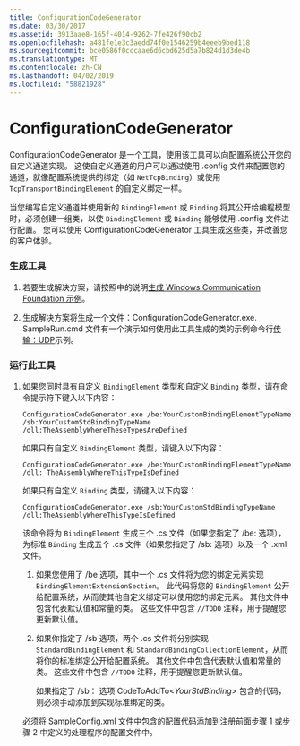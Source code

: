 ```yaml
---
title: ConfigurationCodeGenerator
ms.date: 03/30/2017
ms.assetid: 3913aae8-165f-4014-9262-7fe426f90cb2
ms.openlocfilehash: a481fe1e3c3aedd74f0e1546259b4eeeb9bed118
ms.sourcegitcommit: bce0586f0cccaae6d6cbd625d5a7b824d1d3de4b
ms.translationtype: MT
ms.contentlocale: zh-CN
ms.lasthandoff: 04/02/2019
ms.locfileid: "58821928"
---
```

# <a name="configurationcodegenerator"></a>ConfigurationCodeGenerator
ConfigurationCodeGenerator 是一个工具，使用该工具可以向配置系统公开您的自定义通道实现。 这使自定义通道的用户可以通过使用 .config 文件来配置您的通道，就像配置系统提供的绑定（如 `NetTcpBinding`）或使用 `TcpTransportBindingElement` 的自定义绑定一样。  
  
 当您编写自定义通道并使用新的 `BindingElement` 或 `Binding` 将其公开给编程模型时，必须创建一组类，以使 `BindingElement` 或 `Binding` 能够使用 .config 文件进行配置。 您可以使用 ConfigurationCodeGenerator 工具生成这些类，并改善您的客户体验。  
  
### <a name="to-build-the-tool"></a>生成工具  
  
1.  若要生成解决方案，请按照中的说明[生成 Windows Communication Foundation 示例](../../../../docs/framework/wcf/samples/building-the-samples.md)。  
  
2.  生成解决方案将生成一个文件：ConfigurationCodeGenerator.exe. SampleRun.cmd 文件有一个演示如何使用此工具生成的类的示例命令行[传输：UDP](../../../../docs/framework/wcf/samples/transport-udp.md)示例。  
  
### <a name="to-run-the-tool"></a>运行此工具  
  
1.  如果您同时具有自定义 `BindingElement` 类型和自定义 `Binding` 类型，请在命令提示符下键入以下内容：  
  
    ```  
    ConfigurationCodeGenerator.exe /be:YourCustomBindingElementTypeName /sb:YourCustomStdBindingTypeName /dll:TheAssemblyWhereTheseTypesAreDefined  
    ```  
  
     如果只有自定义 `BindingElement` 类型，请键入以下内容：  
  
    ```  
    ConfigurationCodeGenerator.exe /be:YourCustomBindingElementTypeName /dll: TheAssemblyWhereThisTypeIsDefined  
    ```  
  
     如果只有自定义 `Binding` 类型，请键入以下内容：  
  
    ```  
    ConfigurationCodeGenerator.exe /sb:YourCustomStdBindingTypeName /dll:TheAssemblyWhereThisTypeIsDefined  
    ```  
  
     该命令将为 `BindingElement` 生成三个 .cs 文件（如果您指定了 /be: 选项），为标准 `Binding` 生成五个 .cs 文件（如果您指定了 /sb: 选项）以及一个 .xml 文件。  
  
    1.  如果您使用了 /be 选项，其中一个 .cs 文件将为您的绑定元素实现 `BindingElementExtensionSection`。 此代码将您的 `BindingElement` 公开给配置系统，从而使其他自定义绑定可以使用您的绑定元素。 其他文件中包含代表默认值和常量的类。 这些文件中包含 `//TODO` 注释，用于提醒您更新默认值。  
  
    2.  如果你指定了 /sb 选项，两个 .cs 文件将分别实现 `StandardBindingElement` 和 `StandardBindingCollectionElement`，从而将你的标准绑定公开给配置系统。 其他文件中包含代表默认值和常量的类。 这些文件中包含 `//TODO` 注释，用于提醒您更新默认值。  
  
         如果指定了 /sb： 选项 CodeToAddTo\<*YourStdBinding*> 包含的代码，则必须手动添加到实现标准绑定的类。  
  
     必须将 SampleConfig.xml 文件中包含的配置代码添加到注册前面步骤 1 或步骤 2 中定义的处理程序的配置文件中。  
  

